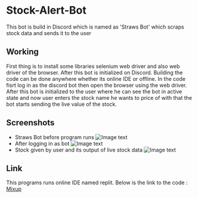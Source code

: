 # Stock-Alert-Bot
This bot is build in Discord which is named as 'Straws Bot' which scraps stock data and sends it to the user

## Working 
First thing is to install some libraries selenium web driver and also web driver of the browser. After
this bot is initialized on Discord. Building the code can be done anywhere whether its online IDE or offline.
In the code fisrt log in as the discord bot then open the browser using the web driver. After this bot is initialized 
to the user where he can see the bot in active state and now user enters the stock name he wants to price of with that
the bot starts sending the live value of the stock.

## Screenshots
* Straws Bot before program runs
![Image text](https://github.com/g0takh0R/Stock-Alert-Bot/blob/main/Screenshots/S1.jpg)
* After logging in as bot
![Image text](https://github.com/g0takh0R/Stock-Alert-Bot/blob/main/Screenshots/S2.jpeg)
* Stock given by user and its output of live stock data
![Image text](https://github.com/g0takh0R/Stock-Alert-Bot/blob/main/Screenshots/S3.jpeg)

## Link
This programs runs online IDE named replit. Below is the link to the code :
[Mixup](https://replit.com/@DeepakYadav810/Mixup#main.py)
